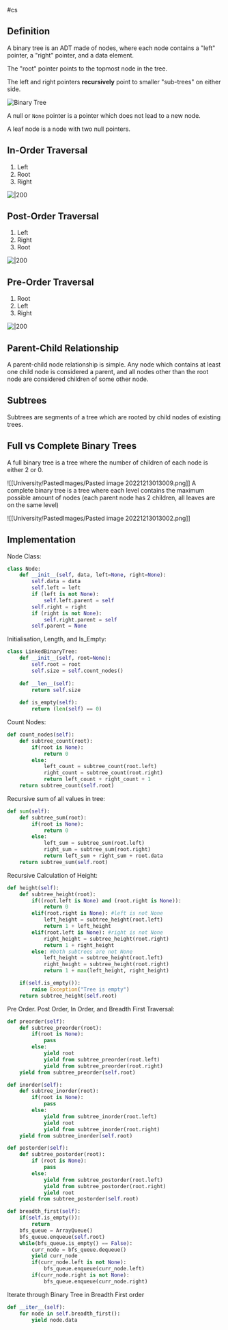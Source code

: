 #cs 


## Definition

A binary tree is an ADT made of nodes, where each node contains a "left" pointer, a "right" pointer, and a data element. 

The "root" pointer points to the topmost node in the tree. 

The left and right pointers **recursively** point to smaller "sub-trees" on either side. 

![Binary Tree](https://i2.wp.com/techsprobe.com/wp-content/uploads/2020/03/Untitled-1-2.jpg?fit=1011%2C356&ssl=1)

A null or `None` pointer is a pointer which does not lead to a new node.

A leaf node is a node with two null pointers.

## In-Order Traversal
1. Left
2. Root
3. Right

![|200](https://www.techiedelight.com/wp-content/uploads/Inorder-Traversal.png)

## Post-Order Traversal
1. Left
2. Right
3. Root

![|200](https://www.techiedelight.com/wp-content/uploads/Postorder-Traversal.png)

## Pre-Order Traversal
1. Root
2. Left
3. Right

![|200](https://www.techiedelight.com/wp-content/uploads/Preorder-Traversal.png)


## Parent-Child Relationship

A parent-child node relationship is simple. Any node which contains at least one child node is considered a parent, and all nodes other than the root node are considered children of some other node.

## Subtrees

Subtrees are segments of a tree which are rooted by child nodes of existing trees. 


## Full vs Complete Binary Trees

A full binary tree is a tree where the number of children of each node is either 2 or 0. 

![[University/PastedImages/Pasted image 20221213013009.png]]
A complete binary tree is a tree where each level contains the maximum possible amount of nodes (each parent node has 2 children, all leaves are on the same level)

![[University/PastedImages/Pasted image 20221213013002.png]]


## Implementation

Node Class:
```python
class Node:
	def __init__(self, data, left=None, right=None):
		self.data = data
		self.left = left
		if (left is not None):
			self.left.parent = self
		self.right = right
		if (right is not None):
			self.right.parent = self
		self.parent = None
```

Initialisation, Length, and Is_Empty:
```python
class LinkedBinaryTree:
	def __init__(self, root=None):
		self.root = root
		self.size = self.count_nodes()
	
	def __len__(self):
		return self.size
	
	def is_empty(self):
		return (len(self) == 0)
```

Count Nodes:
```python
def count_nodes(self):
	def subtree_count(root):
		if(root is None):
			return 0
		else:
			left_count = subtree_count(root.left)
			right_count = subtree_count(root.right)
			return left_count + right_count + 1
	return subtree_count(self.root)
```

Recursive sum of all values in tree:
```python
def sum(self):
	def subtree_sum(root):
		if(root is None):
			return 0
		else:
			left_sum = subtree_sum(root.left)
			right_sum = subtree_sum(root.right)
			return left_sum + right_sum + root.data
	return subtree_sum(self.root)
```


Recursive Calculation of Height:
```python
def height(self):
	def subtree_height(root):
		if((root.left is None) and (root.right is None)):
			return 0
		elif(root.right is None): #left is not None
			left_height = subtree_height(root.left)
			return 1 + left_height
		elif(root.left is None): #right is not None
			right_height = subtree_height(root.right)
			return 1 + right_height
		else: #both subtrees are not None
			left_height = subtree_height(root.left)
			right_height = subtree_height(root.right)
			return 1 + max(left_height, right_height)

	if(self.is_empty()):
		raise Exception("Tree is empty")
	return subtree_height(self.root)

```


Pre Order. Post Order, In Order, and Breadth First Traversal:
```python
def preorder(self):
	def subtree_preorder(root):
		if(root is None):
			pass
		else:
			yield root
			yield from subtree_preorder(root.left)
			yield from subtree_preorder(root.right)
	yield from subtree_preorder(self.root)

def inorder(self):
	def subtree_inorder(root):
		if(root is None):
			pass
		else:
			yield from subtree_inorder(root.left)
			yield root
			yield from subtree_inorder(root.right)
	yield from subtree_inorder(self.root)

def postorder(self):
	def subtree_postorder(root):
		if (root is None):
			pass
		else:
			yield from subtree_postorder(root.left)
			yield from subtree_postorder(root.right)
			yield root
	yield from subtree_postorder(self.root)

def breadth_first(self):
	if(self.is_empty()):
		return
	bfs_queue = ArrayQueue()
	bfs_queue.enqueue(self.root)
	while(bfs_queue.is_empty() == False):
		curr_node = bfs_queue.dequeue()
		yield curr_node
		if(curr_node.left is not None):
			bfs_queue.enqueue(curr_node.left)
		if(curr_node.right is not None):
			bfs_queue.enqueue(curr_node.right)
```


Iterate through Binary Tree in Breadth First order
```python
def __iter__(self):
	for node in self.breadth_first():
		yield node.data
```